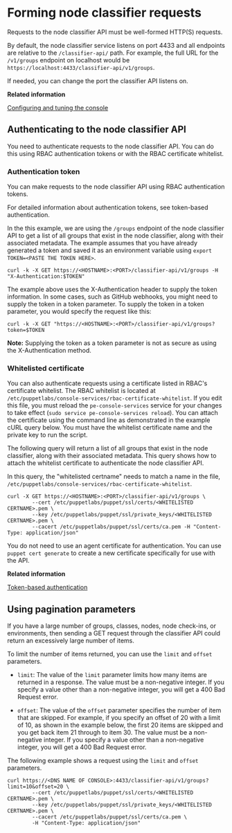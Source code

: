 # Forming node classifier requests

Requests to the node classifier API must be well-formed HTTP\(S\) requests.

By default, the node classifier service listens on port 4433 and all endpoints are relative to the `/classifier-api/` path. For example, the full URL for the `/v1/groups` endpoint on localhost would be `https://localhost:4433/classifier-api/v1/groups`.

If needed, you can change the port the classifier API listens on.

**Related information**  


[Configuring and tuning the console](config_console.md#)

## Authenticating to the node classifier API

You need to authenticate requests to the node classifier API. You can do this using RBAC authentication tokens or with the RBAC certificate whitelist.

### Authentication token

You can make requests to the node classifier API using RBAC authentication tokens.

For detailed information about authentication tokens, see token-based authentication.

In the this example, we are using the `/groups` endpoint of the node classifier API to get a list of all groups that exist in the node classifier, along with their associated metadata. The example assumes that you have already generated a token and saved it as an environment variable using `export TOKEN=<PASTE THE TOKEN HERE>`.

```
curl -k -X GET https://<HOSTNAME>:<PORT>/classifier-api/v1/groups -H "X-Authentication:$TOKEN"
```

The example above uses the X-Authentication header to supply the token information. In some cases, such as GitHub webhooks, you might need to supply the token in a token parameter. To supply the token in a token parameter, you would specify the request like this:

```
curl -k -X GET "https://<HOSTNAME>:<PORT>/classifier-api/v1/groups?token=$TOKEN
```

**Note:** Supplying the token as a token parameter is not as secure as using the X-Authentication method.

### Whitelisted certificate

You can also authenticate requests using a certificate listed in RBAC's certificate whitelist. The RBAC whitelist is located at `/etc/puppetlabs/console-services/rbac-certificate-whitelist`. If you edit this file, you must reload the `pe-console-services` service for your changes to take effect \(`sudo service pe-console-services reload`\). You can attach the certificate using the command line as demonstrated in the example cURL query below. You must have the whitelist certificate name and the private key to run the script.

The following query will return a list of all groups that exist in the node classifier, along with their associated metadata. This query shows how to attach the whitelist certificate to authenticate the node classifier API.

In this query, the "whitelisted certname" needs to match a name in the file, `/etc/puppetlabs/console-services/rbac-certificate-whitelist`.

```
curl -X GET https://<HOSTNAME>:<PORT>/classifier-api/v1/groups \
		--cert /etc/puppetlabs/puppet/ssl/certs/<WHITELISTED CERTNAME>.pem \
		--key /etc/puppetlabs/puppet/ssl/private_keys/<WHITELISTED CERTNAME>.pem \
		--cacert /etc/puppetlabs/puppet/ssl/certs/ca.pem -H "Content-Type: application/json"
```

You do not need to use an agent certificate for authentication. You can use `puppet cert generate` to create a new certificate specifically for use with the API.

**Related information**  


[Token-based authentication](rbac_token_auth_intro.md#)

## Using pagination parameters

If you have a large number of groups, classes, nodes, node check-ins, or environments, then sending a GET request through the classifier API could return an excessively large number of items.

To limit the number of items returned, you can use the `limit` and `offset` parameters.

-   `limit`: The value of the `limit` parameter limits how many items are returned in a response. The value must be a non-negative integer. If you specify a value other than a non-negative integer, you will get a 400 Bad Request error.

-   `offset`: The value of the `offset` parameter specifies the number of item that are skipped. For example, if you specify an offset of 20 with a limit of 10, as shown in the example below, the first 20 items are skipped and you get back item 21 through to item 30. The value must be a non-negative integer. If you specify a value other than a non-negative integer, you will get a 400 Bad Request error.


The following example shows a request using the `limit` and `offset` parameters.

```
curl https://<DNS NAME OF CONSOLE>:4433/classifier-api/v1/groups?limit=10&offset=20 \
		--cert /etc/puppetlabs/puppet/ssl/certs/<WHITELISTED CERTNAME>.pem \
		--key /etc/puppetlabs/puppet/ssl/private_keys/<WHITELISTED CERTNAME>.pem \
		--cacert /etc/puppetlabs/puppet/ssl/certs/ca.pem \
		-H "Content-Type: application/json"
```

